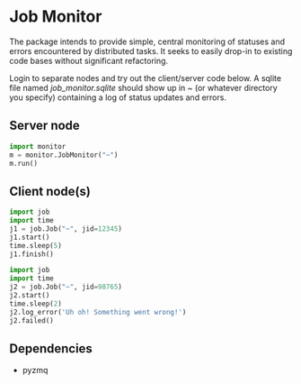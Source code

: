 # Job Monitor
The package intends to provide simple, central monitoring of statuses and errors encountered by distributed tasks. It seeks to easily drop-in to existing code bases without significant refactoring.

Login to separate nodes and try out the client/server code below. A sqlite file named *job_monitor.sqlite* should show up in ~ (or whatever directory you specify) containing a log of status updates and errors.

## Server node
```python
import monitor
m = monitor.JobMonitor("~")
m.run()
```

## Client node(s)
```python
import job
import time
j1 = job.Job("~", jid=12345)
j1.start()
time.sleep(5)
j1.finish()
```
```python
import job
import time
j2 = job.Job("~", jid=98765)
j2.start()
time.sleep(2)
j2.log_error('Uh oh! Something went wrong!')
j2.failed()
```

## Dependencies
- pyzmq
